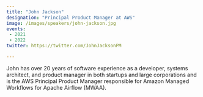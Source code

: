 ```yaml
---
title: "John Jackson"
designation: "Principal Product Manager at AWS"
image: /images/speakers/john-jackson.jpg
events:
 - 2021
 - 2022
twitter: https://twitter.com/JohnJacksonPM

---
```


John has over 20 years of software experience as a developer, systems architect, and product manager in both startups and large corporations and is the AWS Principal Product Manager responsible for Amazon Managed Workflows for Apache Airflow (MWAA).
